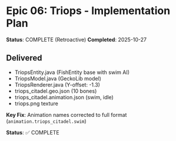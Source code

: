 # Epic 06: Triops - Implementation Plan

**Status**: COMPLETE (Retroactive)
**Completed**: 2025-10-27

## Delivered

- TriopsEntity.java (FishEntity base with swim AI)
- TriopsModel.java (GeckoLib model)
- TriopsRenderer.java (Y-offset: -1.3)
- triops_citadel.geo.json (10 bones)
- triops_citadel.animation.json (swim, idle)
- triops.png texture

**Key Fix**: Animation names corrected to full format (`animation.triops_citadel.swim`)

**Status**: ✅ COMPLETE
